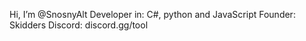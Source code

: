 Hi, I’m @SnosnyAlt
Developer in: C#, python and JavaScript
Founder: Skidders
Discord: discord.gg/tool

